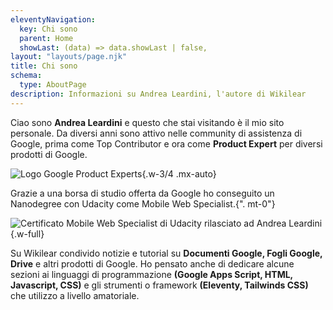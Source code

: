 ```yaml
---
eleventyNavigation:
  key: Chi sono
  parent: Home
  showLast: (data) => data.showLast | false,
layout: "layouts/page.njk"
title: Chi sono
schema:
  type: AboutPage
description: Informazioni su Andrea Leardini, l'autore di Wikilear
---
```


Ciao sono **Andrea Leardini** e questo che stai visitando è il mio sito personale. Da diversi anni sono attivo nelle community di assistenza di Google, prima come Top Contributor e ora come **Product Expert** per diversi prodotti di Google.

![Logo Google Product Experts](/images/google-product-experts-logo.png){.w-3/4 .mx-auto}

Grazie a una borsa di studio offerta da Google ho conseguito un Nanodegree con Udacity come Mobile Web Specialist.{".  mt-0"}

![Certificato Mobile Web Specialist di Udacity rilasciato ad Andrea Leardini](/images/andrea-leardini-certificate-nanodegree-mobile-web-specialist-udacity.png){.w-full}

Su Wikilear condivido notizie e tutorial su **Documenti Google, Fogli Google, Drive** e altri prodotti di Google. Ho pensato anche di dedicare alcune sezioni ai linguaggi di programmazione **(Google Apps Script, HTML, Javascript, CSS)** e gli strumenti o framework **(Eleventy, Tailwinds CSS)** che utilizzo a livello amatoriale.